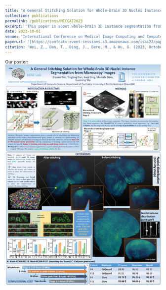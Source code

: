 ```yaml
---
title: "A General Stitching Solution for Whole-Brain 3D Nuclei Instance Segmentation from Microscopy Images"
collection: publications
permalink: /publications/MICCAI2023
excerpt: 'This paper is about whole-brain 3D instance segmentation from light-sheet microscopy image.'
date: 2023-10-01
venue: 'International Conference on Medical Image Computing and Computer-Assisted Intervention'
paperurl: '[https://confcats-event-sessions.s3.amazonaws.com/isbi23/papers/paper_293.pdf](https://link.springer.com/chapter/10.1007/978-3-031-43901-8_5)'
citation: 'Wei, Z., Dan, T., Ding, J., Dere, M., & Wu, G. (2023, October). A General Stitching Solution for Whole-Brain 3D Nuclei Instance Segmentation from Microscopy Images. In International Conference on Medical Image Computing and Computer-Assisted Intervention (pp. 46-55). Cham: Springer Nature Switzerland.'
---
```


Our poster:
![poster](MICCAI2023_poster.jpg)
